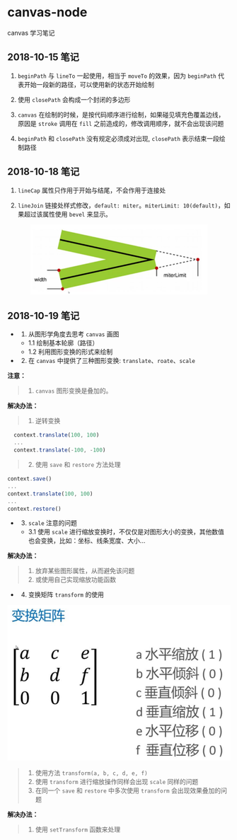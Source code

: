 # canvas-node
canvas 学习笔记

## 2018-10-15 笔记
1. `beginPath` 与 `lineTo` 一起使用，相当于 `moveTo` 的效果，因为 `beginPath` 代表开始一段新的路径，可以使用新的状态开始绘制

2. 使用 `closePath` 会构成一个封闭的多边形

3. `canvas` 在绘制的时候，是按代码顺序进行绘制，如果碰见填充色覆盖边线，原因是 `stroke` 调用在 `fill` 之前造成的，修改调用顺序，就不会出现该问题

4. `beginPath` 和 `closePath` 没有规定必须成对出现, `closePath` 表示结束一段绘制路径

## 2018-10-18 笔记
1. `lineCap` 属性只作用于开始与结尾，不会作用于连接处

2. `lineJoin` 链接处样式修改，`default: miter`。`miterLimit: 10(default)`，如果超过该属性使用 `bevel` 来显示。

<div align=center>

  ![](./star/miterLimit.png)

</div>

## 2018-10-19 笔记
- 1. 从图形学角度去思考 `canvas` 画图
  - 1.1 绘制基本轮廓（路径）
  - 1.2 利用图形变换的形式来绘制

- 2. 在 `canvas` 中提供了三种图形变换: `translate`、`roate`、`scale`

**注意：**
>1. `canvas` 图形变换是叠加的。

**解决办法：**
>1. 逆转变换
```javascript
  context.translate(100, 100)
  ...
  context.translate(-100, -100)
```
>2. 使用 `save` 和 `restore` 方法处理
```javascript
context.save()
...
context.translate(100, 100)
...
context.restore()
```

- 3. `scale` 注意的问题
  - 3.1 使用 `scale` 进行缩放变换时，不仅仅是对图形大小的变换，其他数值也会变换，比如：坐标、线条宽度、大小...

**解决办法：**
>1. 放弃某些图形属性，从而避免该问题
>2. 或使用自己实现缩放功能函数

- 4. 变换矩阵 `transform` 的使用

<div align=center>

  ![](./transform/变换矩阵.png)

</div>

>1. 使用方法 `transform(a, b, c, d, e, f)`
>2. 使用 `transform` 进行缩放操作同样会出现 `scale` 同样的问题
>3. 在同一个 `save` 和 `restore` 中多次使用 `transform` 会出现效果叠加的问题

**解决办法：**
>1. 使用 `setTransform` 函数来处理
